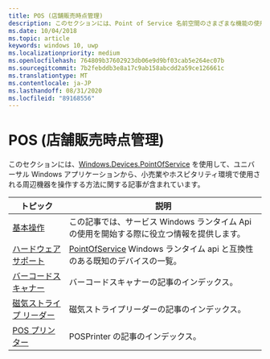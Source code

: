 ```yaml
---
title: POS (店舗販売時点管理)
description: このセクションには、Point of Service 名前空間のさまざまな機能の使用方法に関する記事が含まれます。
ms.date: 10/04/2018
ms.topic: article
keywords: windows 10, uwp
ms.localizationpriority: medium
ms.openlocfilehash: 764809b37602923db06e9d9bf03cab5e264ec07b
ms.sourcegitcommit: 7b2febddb3e8a17c9ab158abcdd2a59ce126661c
ms.translationtype: MT
ms.contentlocale: ja-JP
ms.lasthandoff: 08/31/2020
ms.locfileid: "89168556"
---
```

# <a name="point-of-service"></a>POS (店舗販売時点管理)
このセクションには、[Windows.Devices.PointOfService](/uwp/api/windows.devices.pointofservice) を使用して、ユニバーサル Windows アプリケーションから、小売業やホスピタリティ環境で使用される周辺機器を操作する方法に関する記事が含まれています。

| トピック | 説明 |
|------|------------|
| [基本操作](pos-basics.md) | この記事では、サービス Windows ランタイム Api の使用を開始する際に役立つ情報を提供します。 |
| [ハードウェア サポート](pos-device-support.md) | [PointOfService](/uwp/api/Windows.Devices.PointOfService) Windows ランタイム api と互換性のある既知のデバイスの一覧。 |
| [バーコードスキャナー](pos-barcodescanner.md) | バーコードスキャナーの記事のインデックス。 |
| [磁気ストライプ リーダー](pos-magnetic-stripe-reader.md) | 磁気ストライプリーダーの記事のインデックス。
| [POS プリンター](pos-printer.md) | POSPrinter の記事のインデックス。 |